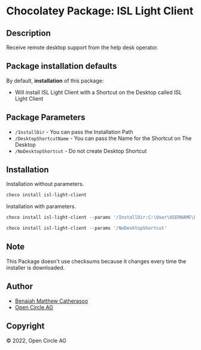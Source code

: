 # Chocolatey Package: ISL Light Client

## Description

Receive remote desktop support from the help desk operator.

## Package installation defaults

By default, **installation** of this package:

- Will install ISL Light Client with a Shortcut on the Desktop called ISL Light Client

## Package Parameters

- `/InstallDir` - You can pass the Installation Path
- `/DesktopShortcutName` - You can pass the Name for the Shortcut on The Desktop
- `/NoDesktopShortcut` - Do not create Desktop Shortcut

## Installation

Installation without parameters.

```ps1
choco install isl-light-client
```

Installation with parameters.

```powershell
choco install isl-light-client --params '/InstallDir:C:\User\USERNAME\Package /DesktopShortcut:Name Support'
```
```powershell
choco install isl-light-client --params '/NoDesktopShortcut'
```

## Note

This Package doesn't use checksums because it changes every time the installer is downloaded.

## Author

- [Benaiah Matthew Catherasoo](https://github.com/bmcatherasoo)
- [Open Circle AG](https://www.open-circle.ch/)



## Copyright

&copy; 2022, Open Circle AG
